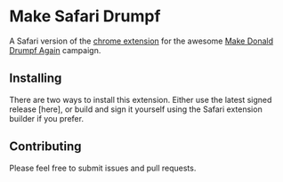 # Make Safari Drumpf

A Safari version of the [chrome extension](https://chrome.google.com/webstore/detail/drumpfinator/hcimhbfpiofdihhdnofbdlhjcmjopilp?hl=en) for the awesome [Make Donald Drumpf Again](http://www.donaldjdrumpf.com) campaign.

## Installing

There are two ways to install this extension.  Either use the latest signed release [here], or build and sign it yourself using the Safari extension builder if you prefer.

## Contributing

Please feel free to submit issues and pull requests.
